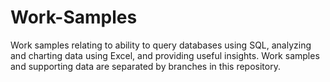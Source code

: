 # Work-Samples
Work samples relating to ability to query databases using SQL, analyzing and charting data using Excel, and providing useful insights.
Work samples and supporting data are separated by branches in this repository.
